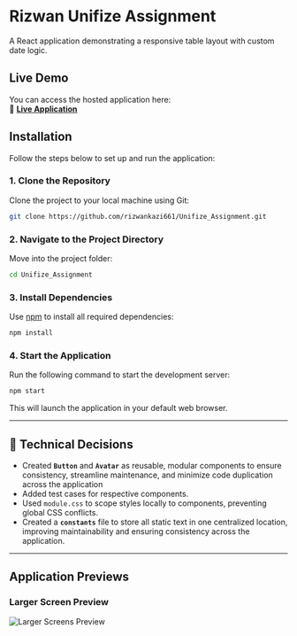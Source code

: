 # Rizwan Unifize Assignment

A React application demonstrating a responsive table layout with custom date logic.

##  Live Demo  

You can access the hosted application here:  
🔗 **[Live Application](https://stunning-fenglisu-21cb88.netlify.app/)**  

##  Installation  

Follow the steps below to set up and run the application:

### 1. Clone the Repository  
Clone the project to your local machine using Git:

```bash
git clone https://github.com/rizwankazi661/Unifize_Assignment.git
```

### 2. Navigate to the Project Directory  
Move into the project folder:

```bash
cd Unifize_Assignment
```

### 3. Install Dependencies  
Use [npm](https://www.npmjs.com/) to install all required dependencies:

```bash
npm install
```

### 4. Start the Application  
Run the following command to start the development server:

```bash
npm start
```

This will launch the application in your default web browser. 

---

## 📌 Technical Decisions

- Created **`Button`** and **`Avatar`**  as reusable, modular components to ensure consistency, streamline maintenance, and minimize code duplication across the application
- Added test cases for respective components.
- Used `module.css` to scope styles locally to components, preventing global CSS conflicts.
- Created a **`constants`** file to store all static text in one centralized location, improving maintainability and ensuring consistency across the application.  
---


## Application Previews

### Larger Screen Preview
![Larger Screens Preview](https://github.com/user-attachments/assets/7a2a1b75-03f9-48b0-bd11-9fec455475bf)



